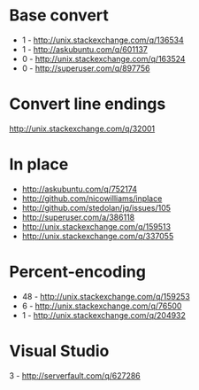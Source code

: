 Base convert
============================================
- 1 - http://unix.stackexchange.com/q/136534
- 1 - http://askubuntu.com/q/601137
- 0 - http://unix.stackexchange.com/q/163524
- 0 - http://superuser.com/q/897756

Convert line endings
=====================================
http://unix.stackexchange.com/q/32001

In place
===============================
- http://askubuntu.com/q/752174
- http://github.com/nicowilliams/inplace
- http://github.com/stedolan/jq/issues/105
- http://superuser.com/a/386118
- http://unix.stackexchange.com/q/159513
- http://unix.stackexchange.com/q/337055

Percent-encoding
=============================================
- 48 - http://unix.stackexchange.com/q/159253
- 6 - http://unix.stackexchange.com/q/76500
- 1 - http://unix.stackexchange.com/q/204932

Visual Studio
===================================
3 - http://serverfault.com/q/627286
